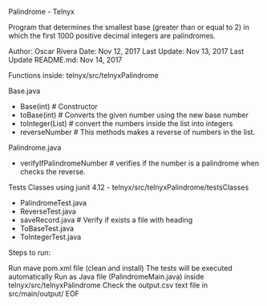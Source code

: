 Palindrome - Telnyx

Program that determines the smallest base (greater than or equal to 2) in which the first 1000 positive decimal integers are palindromes.

Author: Oscar Rivera 
Date: Nov 12, 2017 
Last Update: Nov 13, 2017 
Last Update README.md: Nov 14, 2017

Functions inside: telnyx/src/telnyxPalindrome

Base.java

- Base(int) # Constructor
- toBase(int) # Converts the given number using the new base number
- toInteger(List) # convert the numbers inside the list into integers
- reverseNumber # This methods makes a reverse of numbers in the list.

Palindrome.java

- verifyIfPalindromeNumber # verifies if the number is a palindrome when checks the reverse.

Tests Classes using junit 4.12 - telnyx/src/telnyxPalindrome/testsClasses

- PalindromeTest.java
- ReverseTest.java
- saveRecord.java # Verify if exists a file with heading
- ToBaseTest.java
- ToIntegerTest.java

Steps to run:

Run mave pom.xml file (clean and install)
The tests will be executed automatically
Run as Java file (PalindromeMain.java) inside telnyx/src/telnyxPalindrome
Check the output.csv text file in src/main/output/
EOF
